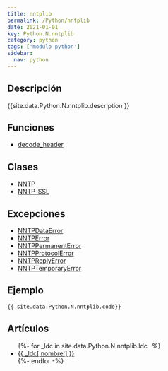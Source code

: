 ```yaml
---
title: nntplib
permalink: /Python/nntplib
date: 2021-01-01
key: Python.N.nntplib
category: python
tags: ['modulo python']
sidebar: 
  nav: python
---
```


## Descripción
{{site.data.Python.N.nntplib.description }}

## Funciones
* [decode_header](/Python/nntplib/decode_header/)

## Clases
* [NNTP](/Python/nntplib/NNTP/)
* [NNTP_SSL](/Python/nntplib/NNTP_SSL/)

## Excepciones
* [NNTPDataError](/Python/nntplib/NNTPDataError/)
* [NNTPError](/Python/nntplib/NNTPError/)
* [NNTPPermanentError](/Python/nntplib/NNTPPermanentError/)
* [NNTPProtocolError](/Python/nntplib/NNTPProtocolError/)
* [NNTPReplyError](/Python/nntplib/NNTPReplyError/)
* [NNTPTemporaryError](/Python/nntplib/NNTPTemporaryError/)

## Ejemplo
~~~python
{{ site.data.Python.N.nntplib.code}}
~~~

## Artículos
<ul>
{%- for _ldc in site.data.Python.N.nntplib.ldc -%}
   <li>
       <a href="{{_ldc['url'] }}">{{ _ldc['nombre'] }}</a>
   </li>
{%- endfor -%}
</ul>
